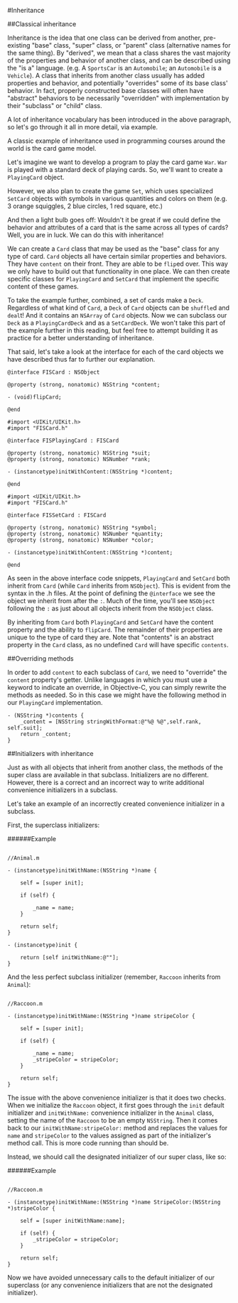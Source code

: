 #Inheritance

##Classical inheritance

Inheritance is the idea that one class can be derived from another, pre-existing "base" class, "super" class, or "parent" class (alternative names for the same thing). By "derived", we mean that a class shares the vast majority of the properties and behavior of another class, and can be described using the "is a" language. (e.g. A `SportsCar` is an `Automobile`; an `Automobile` is a `Vehicle`). A class that inherits from another class usually has added properties and behavior, and potentially "overrides" some of its base class' behavior. In fact, properly constructed base classes will often have "abstract" behaviors to be necessarily "overridden" with implementation by their "subclass" or "child" class.

A lot of inheritance vocabulary has been introduced in the above paragraph, so let's go through it all in more detail, via example.

A classic example of inheritance used in programming courses around the world is the card game model.

Let's imagine we want to develop a program to play the card game `War`. `War` is played with a standard deck of playing cards. So, we'll want to create a `PlayingCard` object. 

However, we also plan to create the game `Set`, which uses specialized `SetCard` objects with symbols in various quantities and colors on them (e.g. 3 orange squiggles, 2 blue circles, 1 red square, etc.)

And then a light bulb goes off: Wouldn't it be great if we could define the behavior and attributes of a card that is the same across all types of cards? Well, you are in luck. We can do this with inheritance!

We can create a `Card` class that may be used as the "base" class for any type of card. `Card` objects all have certain similar properties and behaviors. They have `content` on their front. They are able to be `flip`ed over. This way we only have to build out that functionality in one place. We can then create specific classes for `PlayingCard` and `SetCard` that implement the specific content of these games.

To take the example further, combined, a set of cards make a `Deck`. Regardless of what kind of `Card`, a `Deck` of `Card` objects can be `shuffle`d and `deal`t! And it contains an `NSArray` of `Card` objects. Now we can subclass our `Deck` as a `PlayingCardDeck` and as a `SetCardDeck`. We won't take this part of the example further in this reading, but feel free to attempt building it as practice for a better understanding of inheritance.

That said, let's take a look at the interface for each of the card objects we have described thus far to further our explanation.


```objc
@interface FISCard : NSObject

@property (strong, nonatomic) NSString *content;

- (void)flipCard;

@end
```

```objc
#import <UIKit/UIKit.h>
#import "FISCard.h"

@interface FISPlayingCard : FISCard

@property (strong, nonatomic) NSString *suit;
@property (strong, nonatomic) NSNumber *rank;

- (instancetype)initWithContent:(NSString *)content;

@end
```

```objc
#import <UIKit/UIKit.h>
#import "FISCard.h"

@interface FISSetCard : FISCard

@property (strong, nonatomic) NSString *symbol;
@property (strong, nonatomic) NSNumber *quantity;
@property (strong, nonatomic) NSNumber *color;

- (instancetype)initWithContent:(NSString *)content;

@end
```

As seen in the above interface code snippets, `PlayingCard` and `SetCard` both inherit from `Card` (while `Card` inherits from `NSObject`). This is evident from the syntax in the .h files. At the point of defining the `@interface` we see the object we inherit from after the `:`. Much of the time, you'll see `NSObject` following the `:` as just about all objects inherit from the `NSObject` class.


By inheriting from `Card` both `PlayingCard` and `SetCard` have the content property and the ability to `flipCard`. The remainder of their properties are unique to the type of card they are. Note that "contents" is an abstract property in the `Card` class, as no undefined `Card` will have specific `contents`.

##Overriding methods

In order to add `content` to each subclass of `Card`, we need to "override" the `content` property's getter. Unlike languages in which you must use a keyword to indicate an override, in Objective-C, you can simply rewrite the methods as needed. So in this case we might have the following method in our `PlayingCard` implementation.

```objc
- (NSString *)contents {
	_content = [NSString stringWithFormat:@"%@ %@",self.rank, self.suit];
	return _content;
}
```

##Initializers with inheritance

Just as with all objects that inherit from another class, the methods of the super class are available in that subclass. Initializers are no different. However, there is a correct and an incorrect way to write additional convenience initializers in a subclass.

Let's take an example of an incorrectly created convenience initializer in a subclass.

First, the superclass initializers:

######Example
```objc

//Animal.m

- (instancetype)initWithName:(NSString *)name {
	
	self = [super init];

	if (self) {

		_name = name;
	}

	return self;
}

- (instancetype)init {
	
	return [self initWithName:@""];
}

```

And the less perfect subclass initializer (remember, `Raccoon` inherits from `Animal`):

```objc

//Raccoon.m

- (instancetype)initWithName:(NSString *)name stripeColor {
	
	self = [super init];

	if (self) {

		_name = name;
		_stripeColor = stripeColor;
	}

	return self;
}

```

The issue with the above convenience initializer is that it does two checks. When we initialize the `Raccoon` object, it first goes through the `init` default initializer and `initWithName:` convenience initializer in the `Animal` class, setting the name of the `Raccoon` to be an empty `NSString`. Then it comes back to our `initWithName:stripeColor:` method and replaces the values for `name` and `stripeColor` to the values assigned as part of the initializer's method call. This is more code running than should be. 

Instead, we should call the designated initializer of our super class, like so:

######Example

```objc

//Raccoon.m

- (instancetype)initWithName:(NSString *)name StripeColor:(NSString *)stripeColor {
	
	self = [super initWithName:name];

	if (self) {
		_stripeColor = stripeColor;
	}

	return self;
}
```

Now we have avoided unnecessary calls to the default initializer of our superclass (or any convenience initializers that are not the designated initializer).


